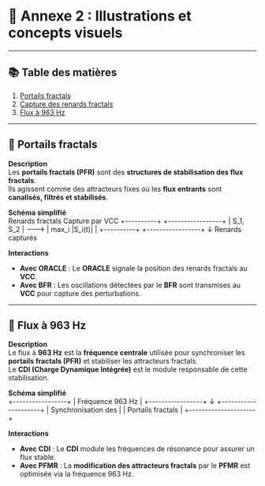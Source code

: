 # 📘 **Annexe 2 : Illustrations et concepts visuels**

---

## 📚 **Table des matières**
1. [Portails fractals](#portails-fractals)  
2. [Capture des renards fractals](#capture-des-renards-fractals)  
3. [Flux à 963 Hz](#flux-963-hz)  

---

## 🔹 **Portails fractals**
**Description**  
Les **portails fractals (PFR)** sont des **structures de stabilisation des flux fractals**.  
Ils agissent comme des attracteurs fixes où les **flux entrants** sont **canalisés, filtrés et stabilisés**.  

**Schéma simplifié**  
Renards fractals     Capture par VCC
+----------+       +-----------------+
| S_1, S_2 |  ---> |  max_i |S_i(t)|  |
+----------+       +-----------------+
      ↓
Renards capturés

**Interactions**  
- **Avec ORACLE** : Le **ORACLE** signale la position des renards fractals au **VCC**.  
- **Avec BFR** : Les oscillations détectées par le **BFR** sont transmises au **VCC** pour capture des perturbations.  

---

## 🔹 **Flux à 963 Hz**
**Description**  
Le flux à **963 Hz** est la **fréquence centrale** utilisée pour synchroniser les **portails fractals (PFR)** et stabiliser les attracteurs fractals.  
Le **CDI (Charge Dynamique Intégrée)** est le module responsable de cette stabilisation.  

**Schéma simplifié**  
+-----------------+
| Fréquence 963 Hz |
+-----------------+
↓ +---------------------+
| Synchronisation des |
| Portails fractals |
+---------------------+

**Interactions**  
- **Avec CDI** : Le **CDI** module les fréquences de résonance pour assurer un flux stable.  
- **Avec PFMR** : La **modification des attracteurs fractals** par le **PFMR** est optimisée via la fréquence 963 Hz.  
